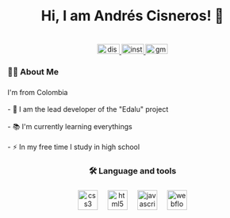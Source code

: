 
<br clear="both">

###

<h1 align="center">Hi, I am  Andrés Cisneros! 👋</h1>

###

<br clear="both">

<div align="center">
  <a href="https://discord.gg/9YVfe5aUka" target="_blank">
    <img src="https://raw.githubusercontent.com/maurodesouza/profile-readme-generator/master/src/assets/icons/social/discord/default.svg" width="45" height="20" alt="discord logo"  />
  </a>
  <a href="https://www.instagram.com/cisneros_andres.23/" target="_blank">
    <img src="https://raw.githubusercontent.com/maurodesouza/profile-readme-generator/master/src/assets/icons/social/instagram/default.svg" width="45" height="20" alt="instagram logo"  />
  </a>
  <a href="https://mail.google.com/mail/u/1/#inbox?compose=GTvVlcSGLPkPvQvJlkxctWZNrvPVDfJpWfDXqwGqTKVLWnKNrgHKxhxwrzxTfgrwMHncNqVlZvsfl" target="_blank">
    <img src="https://raw.githubusercontent.com/maurodesouza/profile-readme-generator/master/src/assets/icons/social/gmail/default.svg" width="45" height="20" alt="gmail logo"  />
  </a>
</div>

###

<h3 align="left">👩‍💻  About Me</h3>

###

<p align="left">I'm from Colombia<br><br>- 🔭 I am the lead developer of the "Edalu" project<br><br>- 📚 I'm currently learning everythings<br><br>- ⚡ In my free time I study in high school</p>

###

<h3 align="center">🛠 Language and tools</h3>

###

<div align="center">
  <img src="https://cdn.jsdelivr.net/gh/devicons/devicon/icons/css3/css3-original.svg" height="40" alt="css3 logo"  />
  <img width="12" />
  <img src="https://cdn.jsdelivr.net/gh/devicons/devicon/icons/html5/html5-original.svg" height="40" alt="html5 logo"  />
  <img width="12" />
  <img src="https://cdn.jsdelivr.net/gh/devicons/devicon/icons/javascript/javascript-original.svg" height="40" alt="javascript logo"  />
  <img width="12" />
  <img src="https://cdn.jsdelivr.net/gh/devicons/devicon/icons/webflow/webflow-original.svg" height="40" alt="webflow logo"  />
</div>

###
